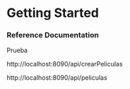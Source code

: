 # Getting Started

### Reference Documentation 

Prueba

http://localhost:8090/api/crearPeliculas

http://localhost:8090/api/peliculas